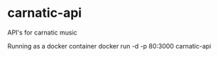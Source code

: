# carnatic-api
API's for carnatic music

Running as a docker container
docker run -d -p 80:3000 carnatic-api
